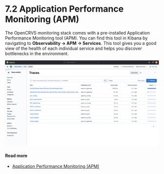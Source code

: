# 7.2 Application Performance Monitoring (APM)

The OpenCRVS monitoring stack comes with a pre-installed Application Performance Monitoring tool (APM). You can find this tool in Kibana by navigating to **Observability -> APM -> Services**. This tool gives you a good view of the health of each individual service and helps you discover bottlenecks in the environment.

![](<../../.gitbook/assets/image (3) (1).png>)

#### Read more

* [Application Performance Monitoring (APM)](https://www.elastic.co/observability/application-performance-monitoring)
